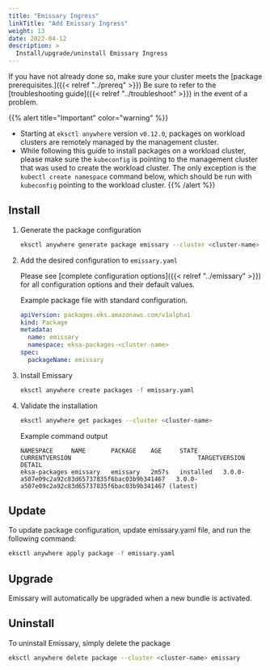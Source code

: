 ```yaml
---
title: "Emissary Ingress"
linkTitle: "Add Emissary Ingress"
weight: 13
date: 2022-04-12
description: >
  Install/upgrade/uninstall Emissary Ingress
---
```


If you have not already done so, make sure your cluster meets the [package prerequisites.]({{< relref "../prereq" >}})
Be sure to refer to the [troubleshooting guide]({{< relref "../troubleshoot" >}}) in the event of a problem.

  {{% alert title="Important" color="warning" %}}
   * Starting at `eksctl anywhere` version `v0.12.0`, packages on workload clusters are remotely managed by the management cluster.
   * While following this guide to install packages on a workload cluster, please make sure the `kubeconfig` is pointing to the management cluster that was used to create the workload cluster. The only exception is the `kubectl create namespace` command below, which should be run with `kubeconfig` pointing to the workload cluster.
   {{% /alert %}}

## Install

<!-- this content needs to be indented so the numbers are automatically incremented -->
1. Generate the package configuration
   ```bash
   eksctl anywhere generate package emissary --cluster <cluster-name> > emissary.yaml
   ```

1. Add the desired configuration to `emissary.yaml`

   Please see [complete configuration options]({{< relref "../emissary" >}}) for all configuration options and their default values.

    Example package file with standard configuration.
    ```yaml
    apiVersion: packages.eks.amazonaws.com/v1alpha1
    kind: Package
    metadata:
      name: emissary
      namespace: eksa-packages-<cluster-name>
    spec:
      packageName: emissary
    ```

1. Install Emissary

   ```bash
   eksctl anywhere create packages -f emissary.yaml
   ```

1. Validate the installation

   ```bash
   eksctl anywhere get packages --cluster <cluster-name>
   ```

   Example command output
   ```
   NAMESPACE     NAME       PACKAGE    AGE     STATE       CURRENTVERSION                                   TARGETVERSION                                              DETAIL
   eksa-packages emissary   emissary   2m57s   installed   3.0.0-a507e09c2a92c83d65737835f6bac03b9b341467   3.0.0-a507e09c2a92c83d65737835f6bac03b9b341467 (latest)
   ```

## Update
To update package configuration, update emissary.yaml file, and run the following command:
```bash
eksctl anywhere apply package -f emissary.yaml
```

## Upgrade

Emissary will automatically be upgraded when a new bundle is activated.

## Uninstall

To uninstall Emissary, simply delete the package

```bash
eksctl anywhere delete package --cluster <cluster-name> emissary
```
